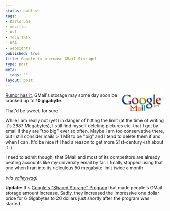 ```yaml
--- 
status: publish
tags: 
- Karlsruhe
- mozilla
- osl
- Tech Talk
- USA
- websights
published: true
title: Google to increase GMail Storage?
type: post
meta: 
  tags: ""
layout: post
---
```

<img src='/media/wp/2007/08/googlemail-logo.gif' alt='Google Mail Logo' class="alignright" align="right" /><a href="http://paul.kedrosky.com/archives/2007/08/09/tech_is_google.html">Rumor has it</a>, GMail's storage may some day soon be cranked up to <strong>10 gigabyte</strong>.

That'd be sweet, for sure.

While I am really not (yet) in danger of hitting the limit (at the time of writing it's 2887 Megabytes), I still find myself deleting pictures etc. that I get by email if they are "too big" ever so often. Maybe I am too conservative there, but I still consider mails > 1 MB to be "big" and I tend to delete them if and when I can. It'd be nice if I had a reason to get more 21st-century-ish about it :)

I need to admit though, that GMail and most of its competitors are already beating accounts like my university email by far. I finally stopped using that one when I ran into its ridiculous 50 megabyte limit twice a month.

<em>(via <a href="http://valleywag.com/tech/google/-287887.php">valleywag</a>)</em>

<strong>Update:</strong> It's <a href="http://blogoscoped.com/archive/2007-08-10-n90.html">Google's "Shared Storage" Program</a> that made people's GMail storage amount increase. Sadly, they increased the impressive one dollar price for 6 Gigabytes to 20 dollars just shortly after the program was started.

